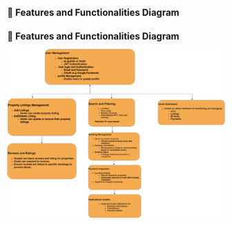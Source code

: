 ## 🧩 Features and Functionalities Diagram

## 🧩 Features and Functionalities Diagram

![Features Diagram](features-and-functionalities/feature-and-functionality.drawio.png)

